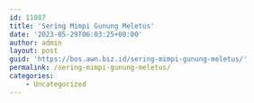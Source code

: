 ```yaml
---
id: 11087
title: 'Sering Mimpi Gunung Meletus'
date: '2023-05-29T06:03:25+00:00'
author: admin
layout: post
guid: 'https://bos.awn.biz.id/sering-mimpi-gunung-meletus/'
permalink: /sering-mimpi-gunung-meletus/
categories:
    - Uncategorized
---
```


